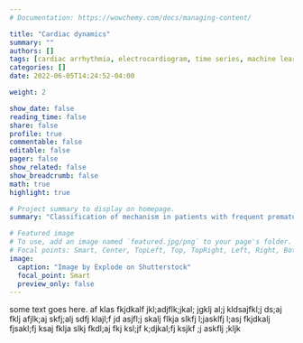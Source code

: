 ```yaml
---
# Documentation: https://wowchemy.com/docs/managing-content/

title: "Cardiac dynamics"
summary: ""
authors: []
tags: [cardiac arrhythmia, electrocardiogram, time series, machine learning]
categories: []
date: 2022-06-05T14:24:52-04:00

weight: 2

show_date: false
reading_time: false
share: false
profile: true
commentable: false
editable: false
pager: false
show_related: false
show_breadcrumb: false
math: true
highlight: true

# Project summary to display on homepage.
summary: "Classification of mechanism in patients with frequent premature ventricular complexes."

# Featured image
# To use, add an image named `featured.jpg/png` to your page's folder.
# Focal points: Smart, Center, TopLeft, Top, TopRight, Left, Right, BottomLeft, Bottom, BottomRight.
image:
  caption: "Image by Explode on Shutterstock"
  focal_point: Smart
  preview_only: false
---
```


some text goes here.
af klas fkjdkalf jkl;adjflk;jkal; jgklj al;j kldsajfkl;j ds;aj fklj afjlk;aj skfj;alj sdfj klajl;f jd asjfl;j skalj flkja slkfj l;jasklfj l;asj fkjdkalj fjsakl;fj ksaj fklja slkj fkdl;aj fkj ksl;jf k;djkal;fj ksjkf ;j askflj ;kljk
